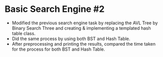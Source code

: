 # Basic Search Engine #2
* Modified the previous search engine task by replacing the AVL Tree by Binary Search Three and
creating & implementing a templated hash table class.
* Did the same process by using both BST and Hash Table.
* After preprocessing and printing the results, compared the time taken for the process for both BST and
Hash Table.
